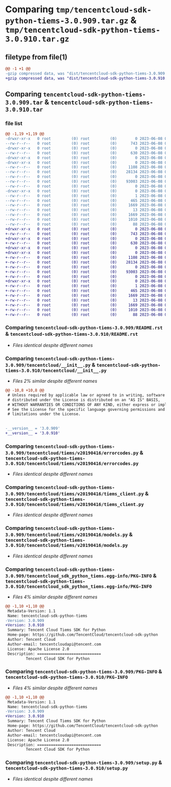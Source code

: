 # Comparing `tmp/tencentcloud-sdk-python-tiems-3.0.909.tar.gz` & `tmp/tencentcloud-sdk-python-tiems-3.0.910.tar.gz`

## filetype from file(1)

```diff
@@ -1 +1 @@
-gzip compressed data, was "dist/tencentcloud-sdk-python-tiems-3.0.909.tar", last modified: Thu Jun  8 00:35:24 2023, max compression
+gzip compressed data, was "dist/tencentcloud-sdk-python-tiems-3.0.910.tar", last modified: Thu Jun  8 09:22:48 2023, max compression
```

## Comparing `tencentcloud-sdk-python-tiems-3.0.909.tar` & `tencentcloud-sdk-python-tiems-3.0.910.tar`

### file list

```diff
@@ -1,19 +1,19 @@
-drwxr-xr-x   0 root         (0) root         (0)        0 2023-06-08 00:35:24.000000 tencentcloud-sdk-python-tiems-3.0.909/
--rw-r--r--   0 root         (0) root         (0)      743 2023-06-08 00:35:24.000000 tencentcloud-sdk-python-tiems-3.0.909/README.rst
-drwxr-xr-x   0 root         (0) root         (0)        0 2023-06-08 00:35:24.000000 tencentcloud-sdk-python-tiems-3.0.909/tencentcloud/
--rw-r--r--   0 root         (0) root         (0)      630 2023-06-08 00:35:24.000000 tencentcloud-sdk-python-tiems-3.0.909/tencentcloud/__init__.py
-drwxr-xr-x   0 root         (0) root         (0)        0 2023-06-08 00:35:24.000000 tencentcloud-sdk-python-tiems-3.0.909/tencentcloud/tiems/
-drwxr-xr-x   0 root         (0) root         (0)        0 2023-06-08 00:35:24.000000 tencentcloud-sdk-python-tiems-3.0.909/tencentcloud/tiems/v20190416/
--rw-r--r--   0 root         (0) root         (0)     1108 2023-06-08 00:35:24.000000 tencentcloud-sdk-python-tiems-3.0.909/tencentcloud/tiems/v20190416/errorcodes.py
--rw-r--r--   0 root         (0) root         (0)    28134 2023-06-08 00:35:24.000000 tencentcloud-sdk-python-tiems-3.0.909/tencentcloud/tiems/v20190416/tiems_client.py
--rw-r--r--   0 root         (0) root         (0)        0 2023-06-08 00:35:24.000000 tencentcloud-sdk-python-tiems-3.0.909/tencentcloud/tiems/v20190416/__init__.py
--rw-r--r--   0 root         (0) root         (0)    93003 2023-06-08 00:35:24.000000 tencentcloud-sdk-python-tiems-3.0.909/tencentcloud/tiems/v20190416/models.py
--rw-r--r--   0 root         (0) root         (0)        0 2023-06-08 00:35:24.000000 tencentcloud-sdk-python-tiems-3.0.909/tencentcloud/tiems/__init__.py
-drwxr-xr-x   0 root         (0) root         (0)        0 2023-06-08 00:35:24.000000 tencentcloud-sdk-python-tiems-3.0.909/tencentcloud_sdk_python_tiems.egg-info/
--rw-r--r--   0 root         (0) root         (0)        1 2023-06-08 00:35:24.000000 tencentcloud-sdk-python-tiems-3.0.909/tencentcloud_sdk_python_tiems.egg-info/dependency_links.txt
--rw-r--r--   0 root         (0) root         (0)      465 2023-06-08 00:35:24.000000 tencentcloud-sdk-python-tiems-3.0.909/tencentcloud_sdk_python_tiems.egg-info/SOURCES.txt
--rw-r--r--   0 root         (0) root         (0)     1669 2023-06-08 00:35:24.000000 tencentcloud-sdk-python-tiems-3.0.909/tencentcloud_sdk_python_tiems.egg-info/PKG-INFO
--rw-r--r--   0 root         (0) root         (0)       13 2023-06-08 00:35:24.000000 tencentcloud-sdk-python-tiems-3.0.909/tencentcloud_sdk_python_tiems.egg-info/top_level.txt
--rw-r--r--   0 root         (0) root         (0)     1669 2023-06-08 00:35:24.000000 tencentcloud-sdk-python-tiems-3.0.909/PKG-INFO
--rw-r--r--   0 root         (0) root         (0)     1010 2023-06-08 00:35:24.000000 tencentcloud-sdk-python-tiems-3.0.909/setup.py
--rw-r--r--   0 root         (0) root         (0)       88 2023-06-08 00:35:24.000000 tencentcloud-sdk-python-tiems-3.0.909/setup.cfg
+drwxr-xr-x   0 root         (0) root         (0)        0 2023-06-08 09:22:48.000000 tencentcloud-sdk-python-tiems-3.0.910/
+-rw-r--r--   0 root         (0) root         (0)      743 2023-06-08 09:22:48.000000 tencentcloud-sdk-python-tiems-3.0.910/README.rst
+drwxr-xr-x   0 root         (0) root         (0)        0 2023-06-08 09:22:48.000000 tencentcloud-sdk-python-tiems-3.0.910/tencentcloud/
+-rw-r--r--   0 root         (0) root         (0)      630 2023-06-08 09:22:48.000000 tencentcloud-sdk-python-tiems-3.0.910/tencentcloud/__init__.py
+drwxr-xr-x   0 root         (0) root         (0)        0 2023-06-08 09:22:48.000000 tencentcloud-sdk-python-tiems-3.0.910/tencentcloud/tiems/
+drwxr-xr-x   0 root         (0) root         (0)        0 2023-06-08 09:22:48.000000 tencentcloud-sdk-python-tiems-3.0.910/tencentcloud/tiems/v20190416/
+-rw-r--r--   0 root         (0) root         (0)     1108 2023-06-08 09:22:48.000000 tencentcloud-sdk-python-tiems-3.0.910/tencentcloud/tiems/v20190416/errorcodes.py
+-rw-r--r--   0 root         (0) root         (0)    28134 2023-06-08 09:22:48.000000 tencentcloud-sdk-python-tiems-3.0.910/tencentcloud/tiems/v20190416/tiems_client.py
+-rw-r--r--   0 root         (0) root         (0)        0 2023-06-08 09:22:48.000000 tencentcloud-sdk-python-tiems-3.0.910/tencentcloud/tiems/v20190416/__init__.py
+-rw-r--r--   0 root         (0) root         (0)    93003 2023-06-08 09:22:48.000000 tencentcloud-sdk-python-tiems-3.0.910/tencentcloud/tiems/v20190416/models.py
+-rw-r--r--   0 root         (0) root         (0)        0 2023-06-08 09:22:48.000000 tencentcloud-sdk-python-tiems-3.0.910/tencentcloud/tiems/__init__.py
+drwxr-xr-x   0 root         (0) root         (0)        0 2023-06-08 09:22:48.000000 tencentcloud-sdk-python-tiems-3.0.910/tencentcloud_sdk_python_tiems.egg-info/
+-rw-r--r--   0 root         (0) root         (0)        1 2023-06-08 09:22:48.000000 tencentcloud-sdk-python-tiems-3.0.910/tencentcloud_sdk_python_tiems.egg-info/dependency_links.txt
+-rw-r--r--   0 root         (0) root         (0)      465 2023-06-08 09:22:48.000000 tencentcloud-sdk-python-tiems-3.0.910/tencentcloud_sdk_python_tiems.egg-info/SOURCES.txt
+-rw-r--r--   0 root         (0) root         (0)     1669 2023-06-08 09:22:48.000000 tencentcloud-sdk-python-tiems-3.0.910/tencentcloud_sdk_python_tiems.egg-info/PKG-INFO
+-rw-r--r--   0 root         (0) root         (0)       13 2023-06-08 09:22:48.000000 tencentcloud-sdk-python-tiems-3.0.910/tencentcloud_sdk_python_tiems.egg-info/top_level.txt
+-rw-r--r--   0 root         (0) root         (0)     1669 2023-06-08 09:22:48.000000 tencentcloud-sdk-python-tiems-3.0.910/PKG-INFO
+-rw-r--r--   0 root         (0) root         (0)     1010 2023-06-08 09:22:48.000000 tencentcloud-sdk-python-tiems-3.0.910/setup.py
+-rw-r--r--   0 root         (0) root         (0)       88 2023-06-08 09:22:48.000000 tencentcloud-sdk-python-tiems-3.0.910/setup.cfg
```

### Comparing `tencentcloud-sdk-python-tiems-3.0.909/README.rst` & `tencentcloud-sdk-python-tiems-3.0.910/README.rst`

 * *Files identical despite different names*

### Comparing `tencentcloud-sdk-python-tiems-3.0.909/tencentcloud/__init__.py` & `tencentcloud-sdk-python-tiems-3.0.910/tencentcloud/__init__.py`

 * *Files 2% similar despite different names*

```diff
@@ -10,8 +10,8 @@
 # Unless required by applicable law or agreed to in writing, software
 # distributed under the License is distributed on an "AS IS" BASIS,
 # WITHOUT WARRANTIES OR CONDITIONS OF ANY KIND, either express or implied.
 # See the License for the specific language governing permissions and
 # limitations under the License.
 
 
-__version__ = '3.0.909'
+__version__ = '3.0.910'
```

### Comparing `tencentcloud-sdk-python-tiems-3.0.909/tencentcloud/tiems/v20190416/errorcodes.py` & `tencentcloud-sdk-python-tiems-3.0.910/tencentcloud/tiems/v20190416/errorcodes.py`

 * *Files identical despite different names*

### Comparing `tencentcloud-sdk-python-tiems-3.0.909/tencentcloud/tiems/v20190416/tiems_client.py` & `tencentcloud-sdk-python-tiems-3.0.910/tencentcloud/tiems/v20190416/tiems_client.py`

 * *Files identical despite different names*

### Comparing `tencentcloud-sdk-python-tiems-3.0.909/tencentcloud/tiems/v20190416/models.py` & `tencentcloud-sdk-python-tiems-3.0.910/tencentcloud/tiems/v20190416/models.py`

 * *Files identical despite different names*

### Comparing `tencentcloud-sdk-python-tiems-3.0.909/tencentcloud_sdk_python_tiems.egg-info/PKG-INFO` & `tencentcloud-sdk-python-tiems-3.0.910/tencentcloud_sdk_python_tiems.egg-info/PKG-INFO`

 * *Files 4% similar despite different names*

```diff
@@ -1,10 +1,10 @@
 Metadata-Version: 1.1
 Name: tencentcloud-sdk-python-tiems
-Version: 3.0.909
+Version: 3.0.910
 Summary: Tencent Cloud Tiems SDK for Python
 Home-page: https://github.com/TencentCloud/tencentcloud-sdk-python
 Author: Tencent Cloud
 Author-email: tencentcloudapi@tencent.com
 License: Apache License 2.0
 Description: ============================
         Tencent Cloud SDK for Python
```

### Comparing `tencentcloud-sdk-python-tiems-3.0.909/PKG-INFO` & `tencentcloud-sdk-python-tiems-3.0.910/PKG-INFO`

 * *Files 4% similar despite different names*

```diff
@@ -1,10 +1,10 @@
 Metadata-Version: 1.1
 Name: tencentcloud-sdk-python-tiems
-Version: 3.0.909
+Version: 3.0.910
 Summary: Tencent Cloud Tiems SDK for Python
 Home-page: https://github.com/TencentCloud/tencentcloud-sdk-python
 Author: Tencent Cloud
 Author-email: tencentcloudapi@tencent.com
 License: Apache License 2.0
 Description: ============================
         Tencent Cloud SDK for Python
```

### Comparing `tencentcloud-sdk-python-tiems-3.0.909/setup.py` & `tencentcloud-sdk-python-tiems-3.0.910/setup.py`

 * *Files identical despite different names*

